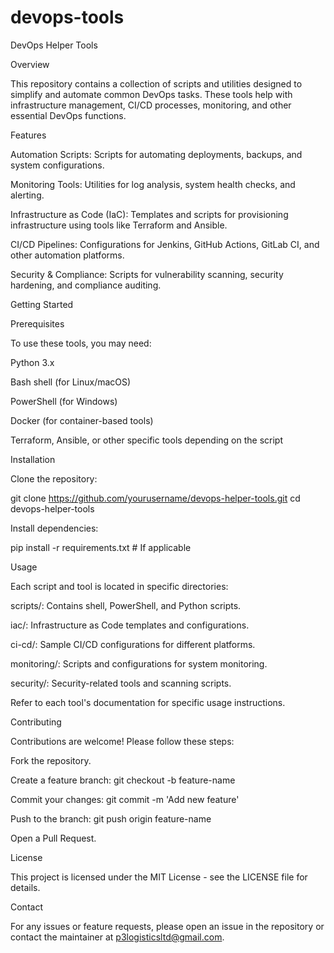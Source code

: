 # devops-tools

DevOps Helper Tools

Overview

This repository contains a collection of scripts and utilities designed to simplify and automate common DevOps tasks. These tools help with infrastructure management, CI/CD processes, monitoring, and other essential DevOps functions.

Features

Automation Scripts: Scripts for automating deployments, backups, and system configurations.

Monitoring Tools: Utilities for log analysis, system health checks, and alerting.

Infrastructure as Code (IaC): Templates and scripts for provisioning infrastructure using tools like Terraform and Ansible.

CI/CD Pipelines: Configurations for Jenkins, GitHub Actions, GitLab CI, and other automation platforms.

Security & Compliance: Scripts for vulnerability scanning, security hardening, and compliance auditing.

Getting Started

Prerequisites

To use these tools, you may need:

Python 3.x

Bash shell (for Linux/macOS)

PowerShell (for Windows)

Docker (for container-based tools)

Terraform, Ansible, or other specific tools depending on the script

Installation

Clone the repository:

git clone https://github.com/yourusername/devops-helper-tools.git
cd devops-helper-tools

Install dependencies:

pip install -r requirements.txt  # If applicable

Usage

Each script and tool is located in specific directories:

scripts/: Contains shell, PowerShell, and Python scripts.

iac/: Infrastructure as Code templates and configurations.

ci-cd/: Sample CI/CD configurations for different platforms.

monitoring/: Scripts and configurations for system monitoring.

security/: Security-related tools and scanning scripts.

Refer to each tool's documentation for specific usage instructions.

Contributing

Contributions are welcome! Please follow these steps:

Fork the repository.

Create a feature branch: git checkout -b feature-name

Commit your changes: git commit -m 'Add new feature'

Push to the branch: git push origin feature-name

Open a Pull Request.

License

This project is licensed under the MIT License - see the LICENSE file for details.

Contact

For any issues or feature requests, please open an issue in the repository or contact the maintainer at p3logisticsltd@gmail.com.
